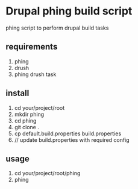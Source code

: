 # Drupal phing build script
phing script to perform drupal build tasks

## requirements
1. phing
1. drush
1. phing drush task

## install
1. cd your/project/root
1. mkdir phing
1. cd phing 
1. git clone <repo> .
1. cp default.build.properties build.properties
1. // update build.properties with required config

## usage
1. cd your/project/root/phing
1. phing



